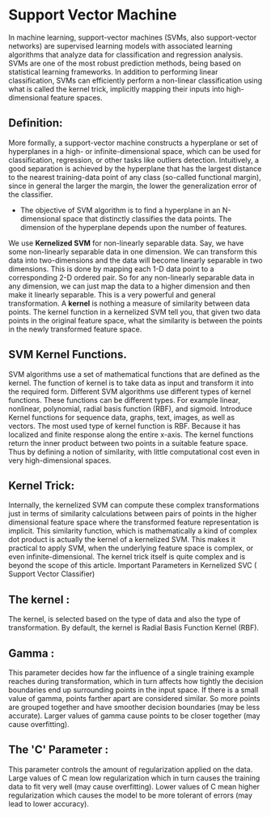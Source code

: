 # Support Vector Machine

In machine learning, support-vector machines (SVMs, also support-vector networks) are supervised learning models with associated learning algorithms that analyze data for classification and regression analysis. SVMs are one of the most robust prediction methods, being based on statistical learning frameworks. In addition to performing linear classification, SVMs can efficiently perform a non-linear classification using what is called the kernel trick, implicitly mapping their inputs into high-dimensional feature spaces. 

## Definition:
More formally, a support-vector machine constructs a hyperplane or set of hyperplanes in a high- or infinite-dimensional space, which can be used for classification, regression, or other tasks like outliers detection. Intuitively, a good separation is achieved by the hyperplane that has the largest distance to the nearest training-data point of any class (so-called functional margin), since in general the larger the margin, the lower the generalization error of the classifier.  
- The objective of SVM algorithm is to find a hyperplane in an N-dimensional space that distinctly classifies the data points. The dimension of the hyperplane depends upon the number of features.  

We use **Kernelized SVM** for non-linearly separable data. Say, we have some non-linearly separable data in one dimension. We can transform this data into two-dimensions and the data will become linearly separable in two dimensions. This is done by mapping each 1-D data point to a corresponding 2-D ordered pair.
So for any non-linearly separable data in any dimension, we can just map the data to a higher dimension and then make it linearly separable. This is a very powerful and general transformation.
A **kernel** is nothing a measure of similarity between data points. The kernel function in a kernelized SVM tell you, that given two data points in the original feature space, what the similarity is between the points in the newly transformed feature space. 
## SVM Kernel Functions.
SVM algorithms use a set of mathematical functions that are defined as the kernel. The function of kernel is to take data as input and transform it into the required form. Different SVM algorithms use different types of kernel functions. These functions can be different types. For example linear, nonlinear, polynomial, radial basis function (RBF), and sigmoid.
Introduce Kernel functions for sequence data, graphs, text, images, as well as vectors. The most used type of kernel function is RBF. Because it has localized and finite response along the entire x-axis.
The kernel functions return the inner product between two points in a suitable feature space. Thus by defining a notion of similarity, with little computational cost even in very high-dimensional spaces.

##  Kernel Trick:
Internally, the kernelized SVM can compute these complex transformations just in terms of similarity calculations between pairs of points in the higher dimensional feature space where the transformed feature representation is implicit.
This similarity function, which is mathematically a kind of complex dot product is actually the kernel of a kernelized SVM. This makes it practical to apply SVM, when the underlying feature space is complex, or even infinite-dimensional. The kernel trick itself is quite complex and is beyond the scope of this article.
Important Parameters in Kernelized SVC ( Support Vector Classifier)

## The kernel :
The kernel, is selected based on the type of data and also the type of transformation. By default, the kernel is Radial Basis Function Kernel (RBF).

## Gamma :
This parameter decides how far the influence of a single training example reaches during transformation, which in turn affects how tightly the decision boundaries end up surrounding points in the input space. If there is a small value of gamma, points farther apart are considered similar. So more points are grouped together and have smoother decision boundaries (may be less accurate). Larger values of gamma cause points to be closer together (may cause overfitting).  

## The 'C' Parameter :
This parameter controls the amount of regularization applied on the data. Large values of C mean low regularization which in turn causes the training data to fit very well (may cause overfitting). Lower values of C mean higher regularization which causes the model to be more tolerant of errors (may lead to lower accuracy).
